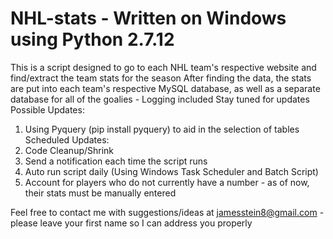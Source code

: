 # NHL-stats - Written on Windows using Python 2.7.12
This is a script designed to go to each NHL team's respective website and find/extract the team stats for the season
After finding the data, the stats are put into each team's respective MySQL database, as well as a separate database for all of the goalies - Logging included
Stay tuned for updates
Possible Updates:
  1. Using Pyquery (pip install pyquery) to aid in the selection of tables
Scheduled Updates:
  1. Code Cleanup/Shrink
  2. Send a notification each time the script runs
  3. Auto run script daily (Using Windows Task Scheduler and Batch Script)
  4. Account for players who do not currently have a number - as of now, their stats must be manually entered
  
Feel free to contact me with suggestions/ideas at jamesstein8@gmail.com - please leave your first name so I can address you properly
  
